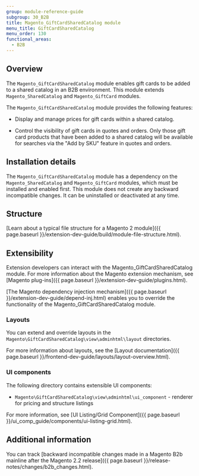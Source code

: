 ```yaml
---
group: module-reference-guide
subgroup: 30_B2B
title: Magento_GiftCardSharedCatalog module
menu_title: GiftCardSharedCatalog
menu_order: 130
functional_areas:
  - B2B
---
```


## Overview

The `Magento_GiftCardSharedCatalog` module enables gift cards to be added to a shared catalog in an B2B environment. This module extends `Magento_SharedCatalog` and `Magento_GiftCard` modules.

The `Magento_GiftCardSharedCatalog` module provides the following features:

* Display and manage prices for gift cards within a shared catalog.

* Control the visibility of gift cards in quotes and orders. Only those gift card products that have been added to a shared catalog will be available for searches via the "Add by SKU" feature in quotes and orders.

## Installation details

The `Magento_GiftCardSharedCatalog` module has a dependency on the `Magento_SharedCatalog` and `Magento_GiftCard` modules, which must be installed and enabled first. This module does not create any backward incompatible changes. It can be uninstalled or deactivated at any time.

## Structure

[Learn about a typical file structure for a Magento 2 module]({{ page.baseurl }}/extension-dev-guide/build/module-file-structure.html).

## Extensibility

Extension developers can interact with the Magento_GiftCardSharedCatalog module. For more information about the Magento extension mechanism, see [Magento plug-ins]({{ page.baseurl }}/extension-dev-guide/plugins.html).

[The Magento dependency injection mechanism]({{ page.baseurl }}/extension-dev-guide/depend-inj.html) enables you to override the functionality of the Magento_GiftCardSharedCatalog module.

### Layouts

You can extend and override layouts in the `Magento\GiftCardSharedCatalog\view\adminhtml\layout` directories.

For more information about layouts, see the [Layout documentation]({{ page.baseurl }}/frontend-dev-guide/layouts/layout-overview.html).

### UI components

The following directory contains extensible UI components:

* `Magento\GiftCardSharedCatalog\view\adminhtml\ui_component` - renderer for pricing and structure listings

For more information, see [UI Listing/Grid Component]({{ page.baseurl }}/ui_comp_guide/components/ui-listing-grid.html).

## Additional information

You can track [backward incompatible changes made in a Magento B2b mainline after the Magento 2.2 release]({{ page.baseurl }}/release-notes/changes/b2b_changes.html).
